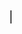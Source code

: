 <html>
  <head> <marquee><h1>Kalau mau recode karya orang itu dicantumin author nya kontol</h1></marquee> </head>
  </html>
